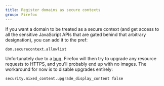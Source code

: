 ```yaml
---
title: Register domains as secure contexts
group: Firefox
---
```


If you want a domain to be treated as a secure context (and get access to all
the sensitive JavaScript APIs that are gated behind that arbitrary designation),
you can add it to the pref:

```text
dom.securecontext.allowlist
```

Unfortunately due to a [bug](https://bugzilla.mozilla.org/show_bug.cgi?id=1918915),
Firefox will then try to upgrade any resource requests to HTTPS, and you'll probably
end up with no images. The workaround for now is to disable upgrades entirely:

```text
security.mixed_content.upgrade_display_content false
```
